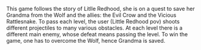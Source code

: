 This game follows the story of Litlle Redhood, she is on a quest to save her Grandma from the Wolf and the allies: the Evil Crow and the Vicious Rattlesnake.
To pass each level, the user (Little Redhood pov) shoots different projectiles to many various obstacles. At each level there is a different main enemy, whose defeat means passing the level. 
To win the game, one has to overcome the Wolf, hence Grandma is saved.
